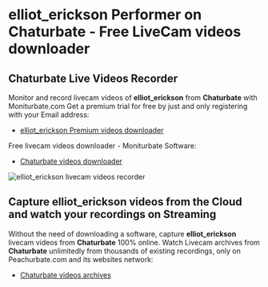 # elliot_erickson Performer on Chaturbate - Free LiveCam videos downloader

## Chaturbate Live Videos Recorder

Monitor and record livecam videos of **elliot_erickson** from **Chaturbate** with Moniturbate.com
Get a premium trial for free by just and only registering with your Email address:
* [elliot_erickson Premium videos downloader](https://moniturbate.com/request-demo-licence-key.html)

Free livecam videos downloader - Moniturbate Software:
* [Chaturbate videos downloader](https://moniturbate.com/moniturbate-download-software.html)

![elliot_erickson livecam videos recorder](https://peachurnet.com/templates/moniturbate-software.png)


## Capture elliot_erickson videos from the Cloud and watch your recordings on Streaming

Without the need of downloading a software, capture **elliot_erickson** livecam videos from **Chaturbate** 100% online.
Watch Livecam archives from **Chaturbate** unlimitedly from thousands of existing recordings, only on Peachurbate.com and its websites network:
* [Chaturbate videos archives](https://peachurnet.com/)